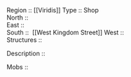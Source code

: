 Region :: [[Viridis]]
Type :: Shop  
North ::  
East ::  
South ::  [[West Kingdom Street]]
West ::  
Structures ::

Description ::

Mobs ::